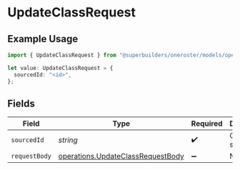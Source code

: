 # UpdateClassRequest

## Example Usage

```typescript
import { UpdateClassRequest } from "@superbuilders/oneroster/models/operations";

let value: UpdateClassRequest = {
  sourcedId: "<id>",
};
```

## Fields

| Field                                                                                  | Type                                                                                   | Required                                                                               | Description                                                                            |
| -------------------------------------------------------------------------------------- | -------------------------------------------------------------------------------------- | -------------------------------------------------------------------------------------- | -------------------------------------------------------------------------------------- |
| `sourcedId`                                                                            | *string*                                                                               | :heavy_check_mark:                                                                     | Class sourcedId                                                                        |
| `requestBody`                                                                          | [operations.UpdateClassRequestBody](../../models/operations/updateclassrequestbody.md) | :heavy_minus_sign:                                                                     | N/A                                                                                    |